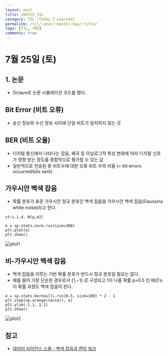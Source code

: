 ```yaml
---
layout: post
title: 200725_TIL
category: TIL (Today I Learned)
permalink: /til/:year/:month/:day/:title/
tags: [TIL, 개발]
comments: true
---
```

# 7월 25일 (토)

## 1. 논문
- Octave로 논문 시뮬레이션 코드를 짰다.

## Bit Error (비트 오류)
- 송신 정보와 수신 정보 사이에 단일 비트가 일치하지 않는 것

## BER (비트 오율)
- 디지털 통신에서 나타나는  잡음, 왜곡 등 아날로그적 특성 변화에 따라 디지털 신호가 영향 받는 정도를 종합적으로 평가할 수 있는 값
- 일반적으로 전송된 총 비트수에 대한 오류 비트 수의 비율 (= bit errors occurred/bits sent)

## 가우시안 백색 잡음
- 확률 분포가 표준 가우시안 정규 분포인 백색 잡음을 가우시안 백색 잡음(Gaussina white noise)라고 한다.
```
ϵt∼i.i.d. N(μ,σ2)
```
```
e = sp.stats.norm.rvs(size=300)
plt.plot(e)
plt.show()
```
![plot1](https://user-images.githubusercontent.com/41509536/88459123-d9728500-cecd-11ea-8202-55f8288edc09.png)

## 비-가우시안 백색 잡음
- 백색 잡음을 이루는 기반 확률 분포가 반드시 정규 분포일 필요는 없다.
- 예를 들어 가장 단순한 경우로서  {1,−1} 로 구성되고 1이 나올 확률  p=0.5 인 베르누이 확률 과정도 백색 잡음이 된다.
```
e = sp.stats.bernoulli.rvs(0.5, size=100) * 2 - 1
plt.step(np.arange(len(e)), e)
plt.ylim(-1.1, 1.1)
plt.show()
```
![plot2](https://user-images.githubusercontent.com/41509536/88459125-daa3b200-cecd-11ea-9733-29a01be53445.png)

## 참고
- [데이터 사이언스 스쿨 - 백색 잡음과 랜덤 워크](https://datascienceschool.net/view-notebook/6b963e771dc54f8c8cb23437274a86d6/#%EA%B0%80%EC%9A%B0%EC%8B%9C%EC%95%88-%EB%B0%B1%EC%83%89-%EC%9E%A1%EC%9D%8C)
